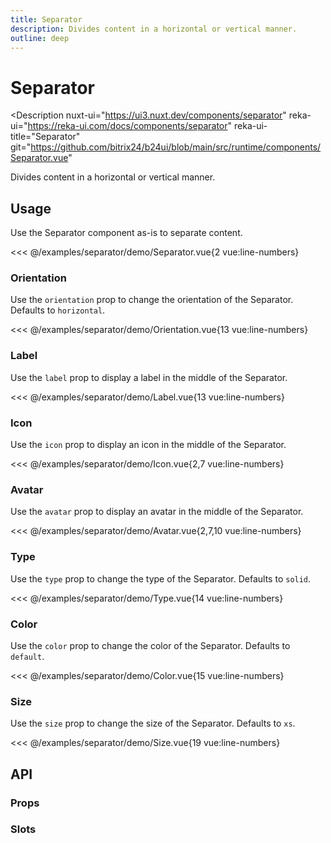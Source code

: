 ```yaml
---
title: Separator
description: Divides content in a horizontal or vertical manner.
outline: deep
---
```

<script setup>
import SeparatorExample from '/examples/separator/Separator.vue';
import OrientationExample from '/examples/separator/Orientation.vue';
import LabelExample from '/examples/separator/Label.vue';
import IconExample from '/examples/separator/Icon.vue';
import AvatarExample from '/examples/separator/Avatar.vue';
import ColorExample from '/examples/separator/Color.vue';
import TypeExample from '/examples/separator/Type.vue';
import SizeExample from '/examples/separator/Size.vue';
</script>
# Separator

<Description
  nuxt-ui="https://ui3.nuxt.dev/components/separator"
  reka-ui="https://reka-ui.com/docs/components/separator"
  reka-ui-title="Separator"
  git="https://github.com/bitrix24/b24ui/blob/main/src/runtime/components/Separator.vue"
>
  Divides content in a horizontal or vertical manner.
</Description>

## Usage

Use the Separator component as-is to separate content.

<div class="lg:min-h-[160px]">
  <ClientOnly>
    <SeparatorExample />
  </ClientOnly>
</div>

<<< @/examples/separator/demo/Separator.vue{2 vue:line-numbers}

### Orientation

Use the `orientation` prop to change the orientation of the Separator. Defaults to `horizontal`.

<div class="lg:min-h-[275px]">
  <ClientOnly>
    <OrientationExample />
  </ClientOnly>
</div>

<<< @/examples/separator/demo/Orientation.vue{13 vue:line-numbers}

### Label

Use the `label` prop to display a label in the middle of the Separator.

<div class="lg:min-h-[275px]">
  <ClientOnly>
    <LabelExample />
  </ClientOnly>
</div>

<<< @/examples/separator/demo/Label.vue{13 vue:line-numbers}

### Icon

Use the `icon` prop to display an icon in the middle of the Separator.

<div class="lg:min-h-[160px]">
  <ClientOnly>
    <IconExample />
  </ClientOnly>
</div>

<<< @/examples/separator/demo/Icon.vue{2,7 vue:line-numbers}

### Avatar

Use the `avatar` prop to display an avatar in the middle of the Separator.

<div class="lg:min-h-[172px]">
  <ClientOnly>
    <AvatarExample />
  </ClientOnly>
</div>

<<< @/examples/separator/demo/Avatar.vue{2,7,10 vue:line-numbers}

### Type

Use the `type` prop to change the type of the Separator. Defaults to `solid`.

<div class="lg:min-h-[275px]">
  <ClientOnly>
    <TypeExample />
  </ClientOnly>
</div>

<<< @/examples/separator/demo/Type.vue{14 vue:line-numbers}

### Color

Use the `color` prop to change the color of the Separator. Defaults to `default`.

<div class="lg:min-h-[275px]">
  <ClientOnly>
    <ColorExample />
  </ClientOnly>
</div>

<<< @/examples/separator/demo/Color.vue{15 vue:line-numbers}

### Size

Use the `size` prop to change the size of the Separator. Defaults to `xs`.

<div class="lg:min-h-[333px]">
  <ClientOnly>
    <SizeExample />
  </ClientOnly>
</div>

<<< @/examples/separator/demo/Size.vue{19 vue:line-numbers}

## API

### Props

<ComponentProps component="Separator" />

### Slots

<ComponentSlots component="Separator" />
